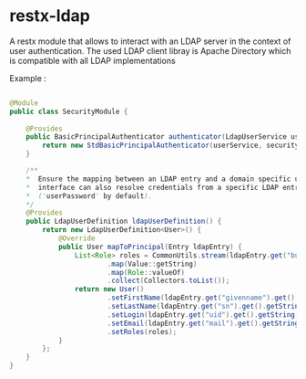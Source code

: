 restx-ldap
=========
A restx module that allows to interact with an LDAP server in the context of user authentication.
The used LDAP client libray is Apache Directory which is compatible with all LDAP implementations
   


Example :

```java

@Module
public class SecurityModule {
    
    @Provides
    public BasicPrincipalAuthenticator authenticator(LdapUserService userService, SecuritySettings securitySettings) {
        return new StdBasicPrincipalAuthenticator(userService, securitySettings);
    }

    /**
    *  Ensure the mapping between an LDAP entry and a domain specific user. The
    *  interface can also resolve credentials from a specific LDAP entry's field 
    *  ('userPassword' by default). 
    */
    @Provides
    public LdapUserDefinition ldapUserDefinition() {
        return new LdapUserDefinition<User>() {
            @Override
            public User mapToPrincipal(Entry ldapEntry) {
                List<Role> roles = CommonUtils.stream(ldapEntry.get("businessCategory"))
                        .map(Value::getString)
                        .map(Role::valueOf)
                        .collect(Collectors.toList());
                return new User()
                        .setFirstName(ldapEntry.get("givenname").get().getString())
                        .setLastName(ldapEntry.get("sn").get().getString())
                        .setLogin(ldapEntry.get("uid").get().getString())
                        .setEmail(ldapEntry.get("mail").get().getString())
                        .setRoles(roles);
            }
        };
    }
}
```